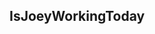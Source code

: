 ## IsJoeyWorkingToday

<div id="text"></div>
 
<script>
  
  let d = new Date();
  let n = d.getDay()
  let hrs = d.getHours();
  if [0,1,2,3].includes(n) && [20,21,22,23,0,1,2,3,4,5,6,8].includes(hrs) {
    document.getElementById("text").innerHTML = "YES";
  } else {
    document.getElementById("text").innerHTML = "NO";
  }
</script>
